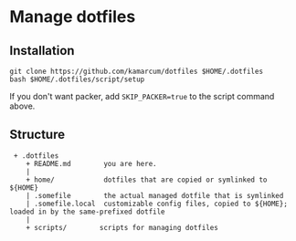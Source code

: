 # Manage dotfiles

## Installation

```
git clone https://github.com/kamarcum/dotfiles $HOME/.dotfiles
bash $HOME/.dotfiles/script/setup
```

If you don't want packer, add `SKIP_PACKER=true` to the script command above.

## Structure

```
 + .dotfiles
    + README.md        you are here.
    |
    + home/            dotfiles that are copied or symlinked to ${HOME}
    | .somefile        the actual managed dotfile that is symlinked
    | .somefile.local  customizable config files, copied to ${HOME}; loaded in by the same-prefixed dotfile
    |
    + scripts/        scripts for managing dotfiles
```
